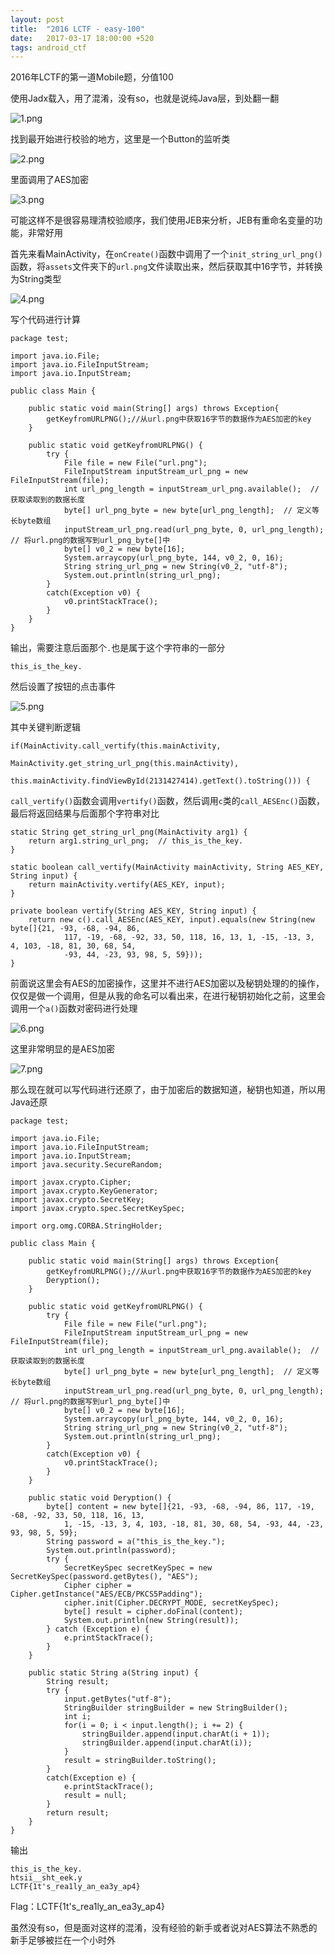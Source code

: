 ```yaml
---
layout: post
title:  "2016 LCTF - easy-100"
date:   2017-03-17 18:00:00 +520
tags: android_ctf
---
```


2016年LCTF的第一道Mobile题，分值100

使用Jadx载入，用了混淆，没有so，也就是说纯Java层，到处翻一翻

![1.png](/assets/resources/0DC18FAABEBD19FE26B1707E7C7E024F.png)

找到最开始进行校验的地方，这里是一个Button的监听类

![2.png](/assets/resources/46A46CA03C37DF467E0473F06CEF520B.png)

里面调用了AES加密

![3.png](/assets/resources/09BDE6C1205208E51BD2EB8E8051710F.png)

可能这样不是很容易理清校验顺序，我们使用JEB来分析，JEB有重命名变量的功能，非常好用

首先来看MainActivity，在`onCreate()`函数中调用了一个`init_string_url_png()`函数，将`assets`文件夹下的`url.png`文件读取出来，然后获取其中16字节，并转换为String类型

![4.png](/assets/resources/E7B440903AAFD04D5ABA024FCE9B9161.png)

写个代码进行计算
```
package test;

import java.io.File;
import java.io.FileInputStream;
import java.io.InputStream;

public class Main {
	
	public static void main(String[] args) throws Exception{
		getKeyfromURLPNG();//从url.png中获取16字节的数据作为AES加密的key
	}
	
	public static void getKeyfromURLPNG() {
		try {
            File file = new File("url.png");
            FileInputStream inputStream_url_png = new FileInputStream(file);
            int url_png_length = inputStream_url_png.available();  // 获取读取到的数据长度
            byte[] url_png_byte = new byte[url_png_length];  // 定义等长byte数组
            inputStream_url_png.read(url_png_byte, 0, url_png_length);  // 将url.png的数据写到url_png_byte[]中
            byte[] v0_2 = new byte[16];
            System.arraycopy(url_png_byte, 144, v0_2, 0, 16);
            String string_url_png = new String(v0_2, "utf-8");
            System.out.println(string_url_png);
        }
        catch(Exception v0) {
            v0.printStackTrace();
        }
	}
}
```

输出，需要注意后面那个`.`也是属于这个字符串的一部分
```
this_is_the_key.
```

然后设置了按钮的点击事件

![5.png](/assets/resources/E0504C81E9DD26CFB0FBCE21945F10E0.png)

其中关键判断逻辑
```
if(MainActivity.call_vertify(this.mainActivity, 
							MainActivity.get_string_url_png(this.mainActivity), 
							this.mainActivity.findViewById(2131427414).getText().toString())) {
```

`call_vertify()`函数会调用`vertify()`函数，然后调用`c`类的`call_AESEnc()`函数，最后将返回结果与后面那个字符串对比
```
static String get_string_url_png(MainActivity arg1) {
    return arg1.string_url_png;  // this_is_the_key.
}

static boolean call_vertify(MainActivity mainActivity, String AES_KEY, String input) {
    return mainActivity.vertify(AES_KEY, input);
}

private boolean vertify(String AES_KEY, String input) {
    return new c().call_AESEnc(AES_KEY, input).equals(new String(new byte[]{21, -93, -68, -94, 86, 
            117, -19, -68, -92, 33, 50, 118, 16, 13, 1, -15, -13, 3, 4, 103, -18, 81, 30, 68, 54, 
            -93, 44, -23, 93, 98, 5, 59}));
}
```

前面说这里会有AES的加密操作，这里并不进行AES加密以及秘钥处理的的操作，仅仅是做一个调用，但是从我的命名可以看出来，在进行秘钥初始化之前，这里会调用一个`a()`函数对密码进行处理

![6.png](/assets/resources/53E8AB675F1B779B7385AF5F325690A3.png)

这里非常明显的是AES加密

![7.png](/assets/resources/6E168ABE7A1E84FB8E26FEADB0073A18.png)

那么现在就可以写代码进行还原了，由于加密后的数据知道，秘钥也知道，所以用Java还原
```
package test;

import java.io.File;
import java.io.FileInputStream;
import java.io.InputStream;
import java.security.SecureRandom;

import javax.crypto.Cipher;
import javax.crypto.KeyGenerator;
import javax.crypto.SecretKey;
import javax.crypto.spec.SecretKeySpec;

import org.omg.CORBA.StringHolder;

public class Main {
	
	public static void main(String[] args) throws Exception{
		getKeyfromURLPNG();//从url.png中获取16字节的数据作为AES加密的key
		Deryption();
	}
	
	public static void getKeyfromURLPNG() {
		try {
            File file = new File("url.png");
            FileInputStream inputStream_url_png = new FileInputStream(file);
            int url_png_length = inputStream_url_png.available();  // 获取读取到的数据长度
            byte[] url_png_byte = new byte[url_png_length];  // 定义等长byte数组
            inputStream_url_png.read(url_png_byte, 0, url_png_length);  // 将url.png的数据写到url_png_byte[]中
            byte[] v0_2 = new byte[16];
            System.arraycopy(url_png_byte, 144, v0_2, 0, 16);
            String string_url_png = new String(v0_2, "utf-8");
            System.out.println(string_url_png);
        }
        catch(Exception v0) {
            v0.printStackTrace();
        }
	}
	
	public static void Deryption() {
		byte[] content = new byte[]{21, -93, -68, -94, 86, 117, -19, -68, -92, 33, 50, 118, 16, 13, 
			1, -15, -13, 3, 4, 103, -18, 81, 30, 68, 54, -93, 44, -23, 93, 98, 5, 59};
		String password = a("this_is_the_key.");
		System.out.println(password);
		try {  
            SecretKeySpec secretKeySpec = new SecretKeySpec(password.getBytes(), "AES");
            Cipher cipher = Cipher.getInstance("AES/ECB/PKCS5Padding");
            cipher.init(Cipher.DECRYPT_MODE, secretKeySpec);
            byte[] result = cipher.doFinal(content);
            System.out.println(new String(result));
		} catch (Exception e) {  
			e.printStackTrace();  
		}  
	}	
	
	public static String a(String input) {
        String result;
        try {
            input.getBytes("utf-8");
            StringBuilder stringBuilder = new StringBuilder();
            int i;
            for(i = 0; i < input.length(); i += 2) {
                stringBuilder.append(input.charAt(i + 1));
                stringBuilder.append(input.charAt(i));
            }
            result = stringBuilder.toString();
        }
        catch(Exception e) {
            e.printStackTrace();
            result = null;
        }
        return result;
    }
}
```

输出
```
this_is_the_key.
htsii__sht_eek.y
LCTF{1t's_rea1ly_an_ea3y_ap4}
```

Flag：LCTF{1t's_rea1ly_an_ea3y_ap4}

虽然没有so，但是面对这样的混淆，没有经验的新手或者说对AES算法不熟悉的新手足够被拦在一个小时外